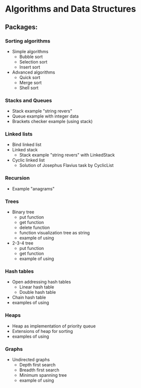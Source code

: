 # Algorithms and Data Structures
## Packages:
### Sorting algorithms
* Simple algorithms
    * Bubble sort
    * Selection sort
    * Insert sort
* Advanced algorithms
    * Quick sort
    * Merge sort
    * Shell sort
### Stacks and Queues
* Stack example "string revers"
* Queue example with integer data
* Brackets checker example (using stack)
### Linked lists
* Bind linked list
* Linked stack
    * Stack example "string revers" with LinkedStack
* Cyclic linked list    
    * Solution of Josephus Flavius task by CyclicList
### Recursion
* Example "anagrams"  
### Trees
* Binary tree
    * put function
    * get function   
    * delete function 
    * function visualization tree as string
    * example of using  
* 2-3-4 tree
    * put function
    * get function 
    * example of using
### Hash tables
* Open addressing hash tables
    * Linear hash table  
    * Double hash table 
* Chain hash table 
* examples of using
### Heaps
* Heap as implementation of priority queue
* Extensions of heap for sorting
* examples of using
### Graphs
* Undirected graphs
    * Depth first search
    * Breadth first search
    * Minimum spanning tree
    * example of using